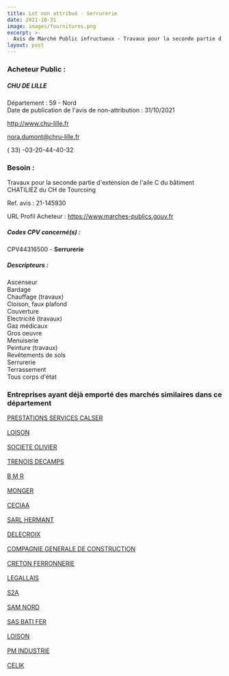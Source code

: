 ```yaml
---
title: Lot non attribué - Serrurerie
date: 2021-10-31
image: images/fournitures.png
excerpt: >-
  Avis de Marché Public infructueux - Travaux pour la seconde partie d'extension de l'aile C du bâtiment CHATILIEZ du CH de Tourcoing
layout: post
---
```


### Acheteur Public :
##### CHU DE LILLE
Département : 59 - Nord<br/>
Date de publication de l'avis de non-attribution : 31/10/2021


http://www.chu-lille.fr

nora.dumont@chru-lille.fr

( 33) -03-20-44-40-32
### Besoin :

Travaux pour la seconde partie d'extension de l'aile C du bâtiment CHATILIEZ du CH de Tourcoing

Ref. avis : 21-145930

URL Profil Acheteur : https://www.marches-publics.gouv.fr

##### Codes CPV concerné(s) :
CPV44316500 - **Serrurerie** <br/>

##### Descripteurs :
Ascenseur <br/>
Bardage <br/>
Chauffage (travaux) <br/>
Cloison, faux plafond <br/>
Couverture <br/>
Electricité (travaux) <br/>
Gaz médicaux <br/>
Gros oeuvre <br/>
Menuiserie <br/>
Peinture (travaux) <br/>
Revêtements de sols <br/>
Serrurerie <br/>
Terrassement <br/>
Tous corps d'état <br/>

### Entreprises ayant déjà emporté des marchés similaires dans ce département
<a href="/entreprise-544/siren-300705142">PRESTATIONS SERVICES CALSER</a><br/><br/>
<a href="/entreprise-546/siren-320291164">LOISON</a><br/><br/>
<a href="/entreprise-547/siren-326967239">SOCIETE OLIVIER</a><br/><br/>
<a href="/entreprise-549/siren-342938107">TRENOIS DECAMPS</a><br/><br/>
<a href="/entreprise-550/siren-347996019">B M R</a><br/><br/>
<a href="/entreprise-550/siren-351579057">MONGER</a><br/><br/>
<a href="/entreprise-551/siren-378255285">CECIAA</a><br/><br/>
<a href="/entreprise-560/siren-433044625">SARL HERMANT</a><br/><br/>
<a href="/entreprise-563/siren-454052408">DELECROIX</a><br/><br/>
<a href="/entreprise-565/siren-485016497">COMPAGNIE GENERALE DE CONSTRUCTION</a><br/><br/>
<a href="/entreprise-571/siren-529458754">CRETON FERRONNERIE</a><br/><br/>
<a href="/entreprise-572/siren-563820489">LEGALLAIS</a><br/><br/>
<a href="/entreprise-575/siren-791743925">S2A</a><br/><br/>
<a href="/entreprise-577/siren-807669734">SAM NORD</a><br/><br/>
<a href="/entreprise-579/siren-822229704">SAS BATI FER</a><br/><br/>
<a href="/entreprise-581/siren-843349523">LOISON</a><br/><br/>
<a href="/entreprise-581/siren-849771928">PM INDUSTRIE</a><br/><br/>
<a href="/entreprise-581/siren-850146432">CELIK</a><br/><br/>
